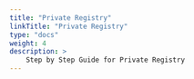 ```yaml
---
title: "Private Registry"
linkTitle: "Private Registry"
type: "docs"
weight: 4
description: >
    Step by Step Guide for Private Registry
---
```


